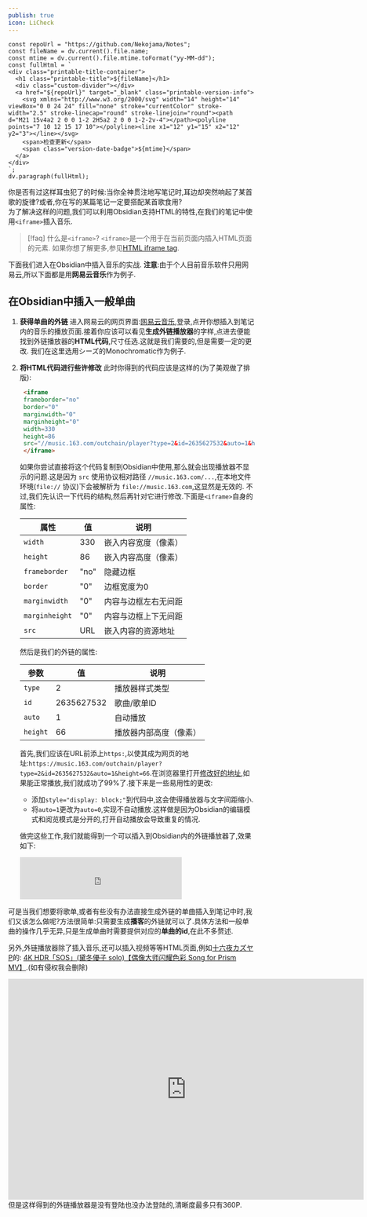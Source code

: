 ```yaml
---
publish: true
icon: LiCheck
---
```


<div class="printable-title-container">

```dataviewjs
const repoUrl = "https://github.com/Nekojama/Notes";
const fileName = dv.current().file.name;
const mtime = dv.current().file.mtime.toFormat("yy-MM-dd");
const fullHtml = `
<div class="printable-title-container">
  <h1 class="printable-title">${fileName}</h1>
  <div class="custom-divider"></div>
  <a href="${repoUrl}" target="_blank" class="printable-version-info">
    <svg xmlns="http://www.w3.org/2000/svg" width="14" height="14" viewBox="0 0 24 24" fill="none" stroke="currentColor" stroke-width="2.5" stroke-linecap="round" stroke-linejoin="round"><path d="M21 15v4a2 2 0 0 1-2 2H5a2 2 0 0 1-2-2v-4"></path><polyline points="7 10 12 15 17 10"></polyline><line x1="12" y1="15" x2="12" y2="3"></line></svg>
    <span>检查更新</span>
    <span class="version-date-badge">${mtime}</span>
  </a>
</div>
`;
dv.paragraph(fullHtml);
```
</div>

你是否有过这样耳虫犯了的时候:当你全神贯注地写笔记时,耳边却突然响起了某首歌的旋律?或者,你在写的某篇笔记一定要搭配某首歌食用?  
为了解决这样的问题,我们可以利用Obsidian支持HTML的特性,在我们的笔记中使用`<iframe>`插入音乐.

>[!faq] 什么是`<iframe>`?
>`<iframe>`是一个用于在当前页面内插入HTML页面的元素.
>如果你想了解更多,参见[HTML iframe tag](https://www.w3schools.com/tags/tag_iframe.asp).

下面我们进入在Obsidian中插入音乐的实战.
**注意**:由于个人目前音乐软件只用网易云,所以下面都是用**网易云音乐**作为例子.

## 在Obsidian中插入一般单曲
1. **获得单曲的外链**
	进入网易云的网页界面:[网易云音乐](https://music.163.com/),登录,点开你想插入到笔记内的音乐的播放页面.接着你应该可以看见**生成外链播放器**的字样,点进去便能找到外链播放器的**HTML代码**,尺寸任选.这就是我们需要的,但是需要一定的更改.
	我们在这里选用シーズ的Monochromatic作为例子.
2. **将HTML代码进行些许修改**
	 此时你得到的代码应该是这样的(为了美观做了排版):
	```html
	 <iframe 
	 frameborder="no" 
	 border="0" 
	 marginwidth="0" 
	 marginheight="0" 
	 width=330 
	 height=86 
	 src="​//music.163.com/outchain/player?type=2&id=2635627532&auto=1&height=66">
	 </iframe>
	```
	如果你尝试直接将这个代码复制到Obsidian中使用,那么就会出现播放器不显示的问题.这是因为 `src` 使用协议相对路径 `//music.163.com/...`,在本地文件环境(`file://` 协议)下会被解析为 `file://music.163.com`,这显然是无效的.
	不过,我们先认识一下代码的结构,然后再针对它进行修改.下面是`<iframe>`自身的属性:
	
	|属性|值|说明|
	|---|---|---|
	|`width`|330|嵌入内容宽度（像素）|
	|`height`|86|嵌入内容高度（像素）|
	|`frameborder`|"no"|隐藏边框|
	|`border`|"0"|边框宽度为0|
	|`marginwidth`|"0"|内容与边框左右无间距|
	|`marginheight`|"0"|内容与边框上下无间距|
	|`src`|<span style="color: var(--text-accent);" title="//music.163.com/outchain/player?type=2&id=2635627532&auto=1&height=66">URL</span>|嵌入内容的资源地址|
	然后是我们的外链的属性:
	
	|参数|值|说明|
	|---|---|---|
	|`type`|2|播放器样式类型|
	|`id`|2635627532|歌曲/歌单ID|
	|`auto`|1|自动播放|
	|`height`|66|播放器内部高度（像素）|
	
	首先,我们应该在URL前添上`https:`,以使其成为网页的地址:`https://music.163.com/outchain/player?type=2&id=2635627532&auto=1&height=66`.在浏览器里打开[修改好的地址](http://music.163.com/outchain/player?type=2&id=2635627532&auto=1&height=66),如果能正常播放,我们就成功了99%了.接下来是一些易用性的更改:
	- 添加`style="display: block;"`到代码中,这会使得播放器与文字间距缩小.
	- 将`auto=1`更改为`auto=0`,实现不自动播放.这样做是因为Obsidian的编辑模式和阅览模式是分开的,打开自动播放会导致重复的情况.
	
	做完这些工作,我们就能得到一个可以插入到Obsidian内的外链播放器了,效果如下:
	
	<iframe
	style="display: block;"
	frameborder="no" 
	border="0" 
	marginwidth="0" 
	marginheight="0" 
	width=330 
	height=86 
	src="https://music.163.com/outchain/player?type=2&id=2635627532&auto=0&height=66">
	</iframe>

可是当我们想要将歌单,或者有些没有办法直接生成外链的单曲插入到笔记中时,我们又该怎么做呢?方法很简单:只需要生成**播客**的外链就可以了.具体方法和一般单曲的操作几乎无异,只是生成单曲时需要提供对应的**单曲的id**,在此不多赘述.

另外,外链播放器除了插入音乐,还可以插入视频等等HTML页面,例如[十六夜カズヤP](https://space.bilibili.com/1357137?spm_id_from=333.1391.0.0)的:
[4K HDR「SOS」(黛冬優子 solo)【偶像大师闪耀色彩 Song for Prism MV】](https://www.bilibili.com/video/BV1vC4y1M7aS/?share_source=copy_web&vd_source=aa9b1263fec292f540c16325a7886838).(如有侵权我会删除)
<iframe 
  src="https://player.bilibili.com/player.html?isOutside=true&aid=750097381&bvid=BV1vC4y1M7aS&cid=1374646097&p=1&autoplay=false" 
  width="725" 
  height="450" 
  scrolling="no" 
  border="0" 
  frameborder="no" 
  framespacing="0" 
  allowfullscreen="true">
</iframe>
但是这样得到的外链播放器是没有登陆也没办法登陆的,清晰度最多只有360P.

